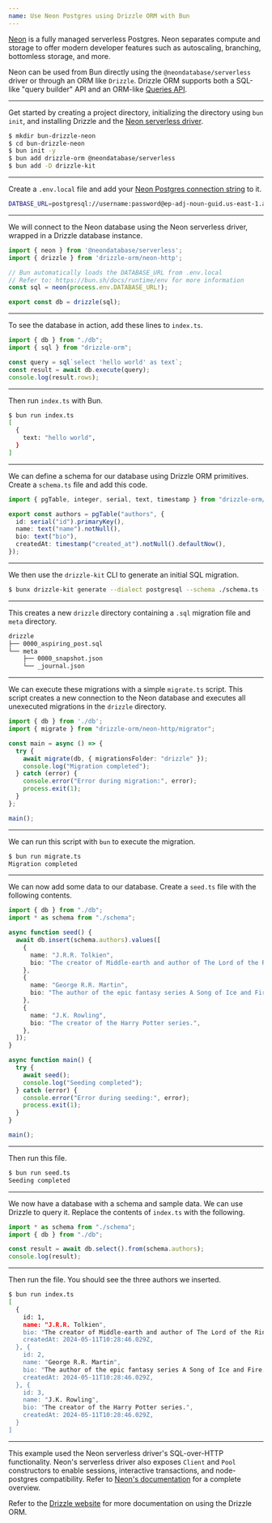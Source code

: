 ```yaml
---
name: Use Neon Postgres using Drizzle ORM with Bun
---
```


[Neon](https://neon.tech/) is a fully managed serverless Postgres. Neon separates compute and storage to offer modern developer features such as autoscaling, branching, bottomless storage, and more. 

Neon can be used from Bun directly using the `@neondatabase/serverless` driver or through an ORM like `Drizzle`. Drizzle ORM supports both a SQL-like "query builder" API and an ORM-like [Queries API](https://orm.drizzle.team/docs/rqb).

---

Get started by creating a project directory, initializing the directory using `bun init`, and installing Drizzle and the [Neon serverless driver](https://github.com/neondatabase/serverless/). 

```sh
$ mkdir bun-drizzle-neon
$ cd bun-drizzle-neon
$ bun init -y
$ bun add drizzle-orm @neondatabase/serverless
$ bun add -D drizzle-kit
```

---

Create a `.env.local` file and add your [Neon Postgres connection string](https://neon.tech/docs/connect/connect-from-any-app) to it.

```sh
DATBASE_URL=postgresql://username:password@ep-adj-noun-guid.us-east-1.aws.neon.tech/neondb?sslmode=require
```

---

We will connect to the Neon database using the Neon serverless driver, wrapped in a Drizzle database instance.

```ts#db.ts
import { neon } from '@neondatabase/serverless';
import { drizzle } from 'drizzle-orm/neon-http';

// Bun automatically loads the DATABASE_URL from .env.local
// Refer to: https://bun.sh/docs/runtime/env for more information
const sql = neon(process.env.DATABASE_URL!);

export const db = drizzle(sql);
```

---

To see the database in action, add these lines to `index.ts`.

```ts#index.ts
import { db } from "./db";
import { sql } from "drizzle-orm";

const query = sql`select 'hello world' as text`;
const result = await db.execute(query);
console.log(result.rows);
```

---

Then run `index.ts` with Bun. 

```sh
$ bun run index.ts
[
  {
    text: "hello world",
  }
]
```

---

We can define a schema for our database using Drizzle ORM primitives. Create a `schema.ts` file and add this code. 

```ts#schema.ts
import { pgTable, integer, serial, text, timestamp } from "drizzle-orm/pg-core";

export const authors = pgTable("authors", {
  id: serial("id").primaryKey(),
  name: text("name").notNull(),
  bio: text("bio"),
  createdAt: timestamp("created_at").notNull().defaultNow(),
});
```

---

We then use the `drizzle-kit` CLI to generate an initial SQL migration.

```sh
$ bunx drizzle-kit generate --dialect postgresql --schema ./schema.ts --out ./drizzle
```

---

This creates a new `drizzle` directory containing a `.sql` migration file and `meta` directory.

```txt
drizzle
├── 0000_aspiring_post.sql
└── meta
    ├── 0000_snapshot.json
    └── _journal.json
```

---

We can execute these migrations with a simple `migrate.ts` script. This script creates a new connection to the Neon database and executes all unexecuted migrations in the `drizzle` directory.

```ts#migrate.ts
import { db } from './db';
import { migrate } from "drizzle-orm/neon-http/migrator";

const main = async () => {
  try {
    await migrate(db, { migrationsFolder: "drizzle" });
    console.log("Migration completed");
  } catch (error) {
    console.error("Error during migration:", error);
    process.exit(1);
  }
};

main();
```

---

We can run this script with `bun` to execute the migration.

```sh
$ bun run migrate.ts
Migration completed
```

---

We can now add some data to our database. Create a `seed.ts` file with the following contents.

```ts#seed.ts
import { db } from "./db";
import * as schema from "./schema";

async function seed() {
  await db.insert(schema.authors).values([
    {
      name: "J.R.R. Tolkien",
      bio: "The creator of Middle-earth and author of The Lord of the Rings.",
    },
    {
      name: "George R.R. Martin",
      bio: "The author of the epic fantasy series A Song of Ice and Fire.",
    },
    {
      name: "J.K. Rowling",
      bio: "The creator of the Harry Potter series.",
    },
  ]);
}

async function main() {
  try {
    await seed();
    console.log("Seeding completed");
  } catch (error) {
    console.error("Error during seeding:", error);
    process.exit(1);
  }
}

main();
```

---

Then run this file.

```sh
$ bun run seed.ts
Seeding completed
```

---

We now have a database with a schema and sample data. We can use Drizzle to query it. Replace the contents of `index.ts` with the following.

```ts#index.ts
import * as schema from "./schema";
import { db } from "./db";

const result = await db.select().from(schema.authors);
console.log(result);
```

---

Then run the file. You should see the three authors we inserted.

```sh
$ bun run index.ts
[
  {
    id: 1,
    name: "J.R.R. Tolkien",
    bio: "The creator of Middle-earth and author of The Lord of the Rings.",
    createdAt: 2024-05-11T10:28:46.029Z,
  }, {
    id: 2,
    name: "George R.R. Martin",
    bio: "The author of the epic fantasy series A Song of Ice and Fire.",
    createdAt: 2024-05-11T10:28:46.029Z,
  }, {
    id: 3,
    name: "J.K. Rowling",
    bio: "The creator of the Harry Potter series.",
    createdAt: 2024-05-11T10:28:46.029Z,
  }
]
```

---

This example used the Neon serverless driver's SQL-over-HTTP functionality. Neon's serverless driver also exposes `Client` and `Pool` constructors to enable sessions, interactive transactions, and node-postgres compatibility. Refer to [Neon's documentation](https://neon.tech/docs/serverless/serverless-driver) for a complete overview. 

Refer to the [Drizzle website](https://orm.drizzle.team/docs/overview) for more documentation on using the Drizzle ORM.